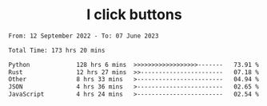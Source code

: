 <h1 align="center">
I click buttons
</h1>

<!--START_SECTION:waka-->

```txt
From: 12 September 2022 - To: 07 June 2023

Total Time: 173 hrs 20 mins

Python             128 hrs 6 mins  >>>>>>>>>>>>>>>>>>-------   73.91 %
Rust               12 hrs 27 mins  >>-----------------------   07.18 %
Other              8 hrs 33 mins   >------------------------   04.94 %
JSON               4 hrs 36 mins   >------------------------   02.65 %
JavaScript         4 hrs 24 mins   >------------------------   02.54 %
```

<!--END_SECTION:waka-->
